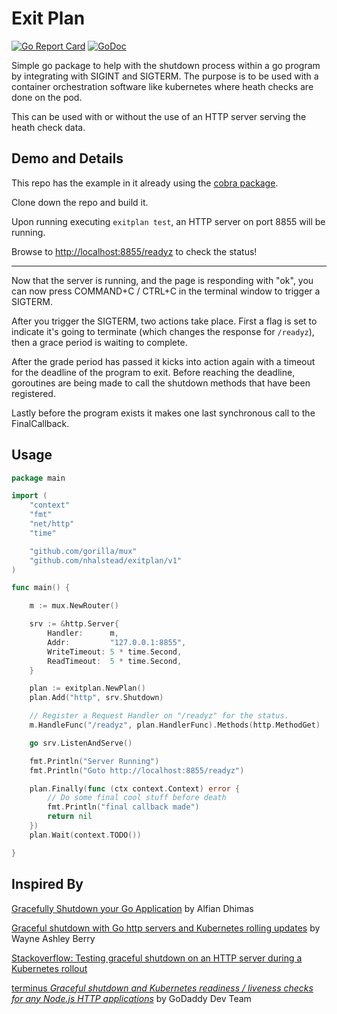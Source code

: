 # Exit Plan

[![Go Report Card](https://goreportcard.com/badge/github.com/nhalstead/exitplan)](https://goreportcard.com/report/github.com/nhalstead/exitplan)
[![GoDoc](https://godoc.org/github.com/nhalstead/exitplan?status.svg)](https://godoc.org/github.com/nhalstead/exitplan)

Simple go package to help with the shutdown process within a go program by integrating with SIGINT and SIGTERM.
The purpose is to be used with a container orchestration software like kubernetes where heath checks are done on the pod.

This can be used with or without the use of an HTTP server serving the heath check data.

## Demo and Details

This repo has the example in it already using the [cobra package](https://github.com/spf13/cobra).

Clone down the repo and build it.

Upon running executing `exitplan test`, an HTTP server on port 8855 will be running.

Browse to [http://localhost:8855/readyz](http://localhost:8855/readyz) to check the status!

---

Now that the server is running, and the page is responding with "ok", you can now press COMMAND+C / CTRL+C in the terminal window to trigger a SIGTERM.

After you trigger the SIGTERM, two actions take place. First a flag is set to indicate
 it's going to terminate (which changes the response for `/readyz`), then a grace period is waiting to complete.

After the grade period has passed it kicks into action again with a timeout for the deadline of the program to exit.
Before reaching the deadline, goroutines are being made to call the shutdown methods that have been registered.

Lastly before the program exists it makes one last synchronous call to the FinalCallback.

## Usage

```go
package main

import (
	"context"
	"fmt"
	"net/http"
	"time"

	"github.com/gorilla/mux"
	"github.com/nhalstead/exitplan/v1"
)

func main() {

	m := mux.NewRouter()

	srv := &http.Server{
		Handler:      m,
		Addr:         "127.0.0.1:8855",
		WriteTimeout: 5 * time.Second,
		ReadTimeout:  5 * time.Second,
	}

	plan := exitplan.NewPlan()
	plan.Add("http", srv.Shutdown)

	// Register a Request Handler on "/readyz" for the status.
	m.HandleFunc("/readyz", plan.HandlerFunc).Methods(http.MethodGet)

	go srv.ListenAndServe()

	fmt.Println("Server Running")
	fmt.Println("Goto http://localhost:8855/readyz")

	plan.Finally(func (ctx context.Context) error {
		// Do some final cool stuff before death
		fmt.Println("final callback made")
		return nil
	})
	plan.Wait(context.TODO())

}
```

## Inspired By

[Gracefully Shutdown your Go Application](https://alfiandnm.medium.com/gracefully-shutdown-your-go-application-9e7d5c73b5ac) by Alfian Dhimas

[Graceful shutdown with Go http servers and Kubernetes rolling updates](https://medium.com/over-engineering/graceful-shutdown-with-go-http-servers-and-kubernetes-rolling-updates-6697e7db17cf) by Wayne Ashley Berry

[Stackoverflow: Testing graceful shutdown on an HTTP server during a Kubernetes rollout](https://stackoverflow.com/a/58752566/5779200)

[terminus *Graceful shutdown and Kubernetes readiness / liveness checks for any Node.js HTTP applications*](https://github.com/godaddy/terminus) by GoDaddy Dev Team
